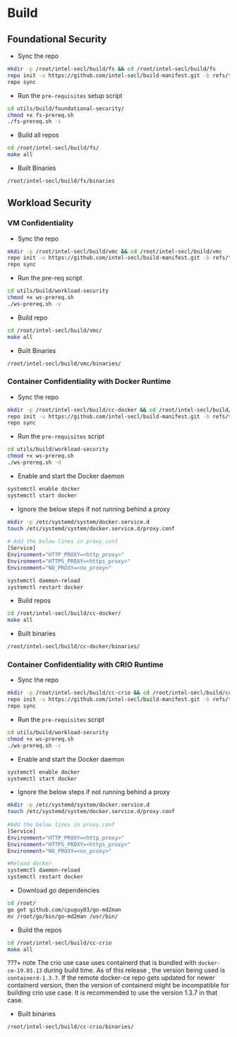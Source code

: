 # Build

## Foundational Security

* Sync the repo

```{.bash linenums="1"}
mkdir -p /root/intel-secl/build/fs && cd /root/intel-secl/build/fs
repo init -u https://github.com/intel-secl/build-manifest.git -b refs/tags/v3.3.1 -m manifest/fs.xml
repo sync
```

* Run the `pre-requisites` setup script

```{.bash linenums="1"}
cd utils/build/foundational-security/
chmod +x fs-prereq.sh
./fs-prereq.sh -s
```

* Build all repos

```{.bash linenums="1"}
cd /root/intel-secl/build/fs/
make all
```

* Built Binaries

```{.bash linenums="1"}
/root/intel-secl/build/fs/binaries
```

## Workload Security

### VM Confidentiality

* Sync the repo

```{.bash linenums="1"}
mkdir -p /root/intel-secl/build/vmc && cd /root/intel-secl/build/vmc
repo init -u https://github.com/intel-secl/build-manifest.git -b refs/tags/v3.3.1 -m manifest/vmc.xml
repo sync
```

* Run the pre-req script

```{.bash linenums="1"}
cd utils/build/workload-security
chmod +x ws-prereq.sh
./ws-prereq.sh -v
```
  
* Build repo

```{.bash linenums="1"}
cd /root/intel-secl/build/vmc/
make all
```

* Built Binaries

```{.bash linenums="1"}
/root/intel-secl/build/vmc/binaries/
```

### Container Confidentiality with Docker Runtime

* Sync the repo

```{.bash linenums="1"}
mkdir -p /root/intel-secl/build/cc-docker && cd /root/intel-secl/build/cc-docker
repo init -u https://github.com/intel-secl/build-manifest.git -b refs/tags/v3.3.1 -m manifest/cc-docker.xml
repo sync
```
  
* Run the `pre-requisites` script

```{.bash linenums="1"}
cd utils/build/workload-security
chmod +x ws-prereq.sh
./ws-prereq.sh -d
```

* Enable and start the Docker daemon

```{.bash linenums="1"}
systemctl enable docker
systemctl start docker
```

* Ignore the below steps if not running behind a proxy

```{.bash linenums="1"}
mkdir -p /etc/systemd/system/docker.service.d
touch /etc/systemd/system/docker.service.d/proxy.conf
  
# Add the below lines in proxy.conf
[Service]
Environment="HTTP_PROXY=<http_proxy>"
Environment="HTTPS_PROXY=<https_proxy>"
Environment="NO_PROXY=<no_proxy>"
```

```{.bash linenums="1"}
systemctl daemon-reload
systemctl restart docker
```
  
* Build repos

```{.bash linenums="1"}
cd /root/intel-secl/build/cc-docker/
make all 
```
  
* Built binaries

```{.bash linenums="1"}
/root/intel-secl/build/cc-docker/binaries/
```

### Container Confidentiality with CRIO Runtime

* Sync the repo

```{.bash linenums="1"}
mkdir -p /root/intel-secl/build/cc-crio && cd /root/intel-secl/build/cc-crio
repo init -u https://github.com/intel-secl/build-manifest.git -b refs/tags/v3.3.1 -m manifest/cc-crio.xml
repo sync
```

* Run the `pre-requisites` script

```{.bash linenums="1"}
cd utils/build/workload-security
chmod +x ws-prereq.sh
./ws-prereq.sh -c
```
  
* Enable and start the Docker daemon

```{.bash linenums="1"}
systemctl enable docker
systemctl start docker
```

* Ignore the below steps if not running behind a proxy

```{.bash linenums="1"}
mkdir -p /etc/systemd/system/docker.service.d
touch /etc/systemd/system/docker.service.d/proxy.conf
  
#Add the below lines in proxy.conf
[Service]
Environment="HTTP_PROXY=<http_proxy>"
Environment="HTTPS_PROXY=<https_proxy>"
Environment="NO_PROXY=<no_proxy>"
```

```{.bash linenums="1"}
#Reload docker
systemctl daemon-reload
systemctl restart docker
```

* Download go dependencies

```{.bash linenums="1"}
cd /root/
go get github.com/cpuguy83/go-md2man
mv /root/go/bin/go-md2man /usr/bin/
```

* Build the repos

```{.bash linenums="1"}
cd /root/intel-secl/build/cc-crio
make all
```
  
???+ note
    The crio use case uses containerd that is bundled with `docker-ce-19.03.13` during build time. As of this release , the version being used is `containerd-1.3.7`. If the remote docker-ce repo gets updated for newer containerd version, then the version of containerd might be incompatible for building crio use case. It is recommended to use the version 1.3.7 in that case.
  
* Built binaries
  
```{.bash linenums="1"}
/root/intel-secl/build/cc-crio/binaries/
```